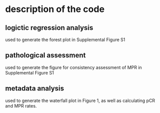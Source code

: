 # description of the code

## logictic regression analysis
used to generate the forest plot in Supplemental Figure S1

## pathological assessment
used to generate the figure for consistency assessment of MPR in Supplemental Figure S1

## metadata analysis
used to generate the waterfall plot in Figure 1, as well as calculating pCR and MPR rates.
